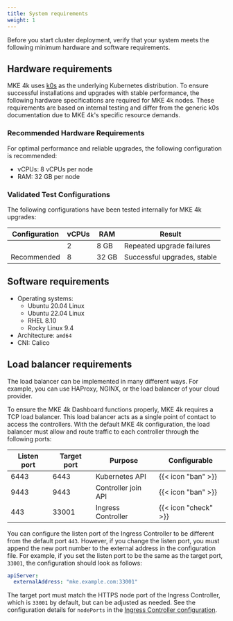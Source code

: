 ```yaml
---
title: System requirements
weight: 1
---
```


Before you start cluster deployment, verify that your system meets the following minimum hardware
and software requirements.

## Hardware requirements

MKE 4k uses [k0s](https://k0sproject.io/) as the underlying Kubernetes distribution. 
To ensure successful installations and upgrades with stable performance, the following 
hardware specifications are required for MKE 4k nodes. These requirements are based on 
internal testing and differ from the generic k0s documentation due to MKE 4k's specific 
resource demands.

### Recommended Hardware Requirements

For optimal performance and reliable upgrades, the following configuration is recommended:
- vCPUs: 8 vCPUs per node
- RAM: 32 GB per node

### Validated Test Configurations

The following configurations have been tested internally for MKE 4k upgrades:

| Configuration | vCPUs | RAM | Result |
| ----------- | --| ------|----| 
|             | 2 | 8 GB  | Repeated upgrade failures |
| Recommended | 8 | 32 GB | Successful upgrades, stable |


## Software requirements

- Operating systems:
  - Ubuntu 20.04 Linux
  - Ubuntu 22.04 Linux
  - RHEL 8.10
  - Rocky Linux 9.4
- Architecture: `amd64`
- CNI: Calico

## Load balancer requirements

The load balancer can be implemented in many different ways. For example, you can use
HAProxy, NGINX, or the load balancer of your cloud provider.

To ensure the MKE 4k Dashboard functions properly, MKE 4k requires a TCP load balancer.
This load balancer acts as a single point of contact to access the controllers.
With the default MKE 4k configuration, the load balancer must allow and route traffic
to each controller through the following ports:

| Listen port | Target port | Purpose             | Configurable         |
| ----------- | ----------- | ------------------- | -------------------- |
| 6443        | 6443        | Kubernetes API      | {{< icon "ban" >}}   |
| 9443        | 9443        | Controller join API | {{< icon "ban" >}}   |
| 443         | 33001       | Ingress Controller  | {{< icon "check" >}} |

You can configure the listen port of the Ingress Controller to be different from
the default port `443`. However, if you change the listen port, you must append
the new port number to the external address in the configuration file. For example,
if you set the listen port to be the same as the target port, `33001`, the configuration
should look as follows:

```yaml
apiServer:
  externalAddress: "mke.example.com:33001"
```

The target port must match the HTTPS node port of the Ingress Controller,
which is `33001` by default, but can be adjusted as needed. See the configuration
details for `nodePorts` in the 
[Ingress Controller configuration](../../configuration/ingress#configuration).
